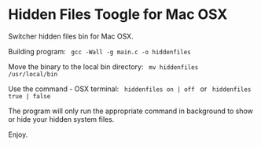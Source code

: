 # Hidden Files Toogle for Mac OSX
Switcher hidden files bin for Mac OSX.

Building program:
<code>
  gcc -Wall -g main.c -o hiddenfiles
</code>

Move the binary to the local bin directory:
<code>
  mv hiddenfiles /usr/local/bin
</code>

Use the command - OSX terminal:
<code>
  hiddenfiles on | off
</code>
or
<code>
  hiddenfiles true | false
</code>

The program will only run the appropriate command in background to show or hide your hidden system files.

Enjoy.
